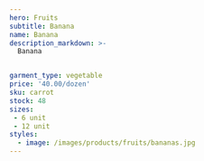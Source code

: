 ```yaml
---
hero: Fruits
subtitle: Banana
name: Banana
description_markdown: >-
  Banana


garment_type: vegetable
price: '40.00/dozen'
sku: carrot
stock: 48
sizes:
 - 6 unit
 - 12 unit
styles:
  - image: /images/products/fruits/bananas.jpg
---
```

